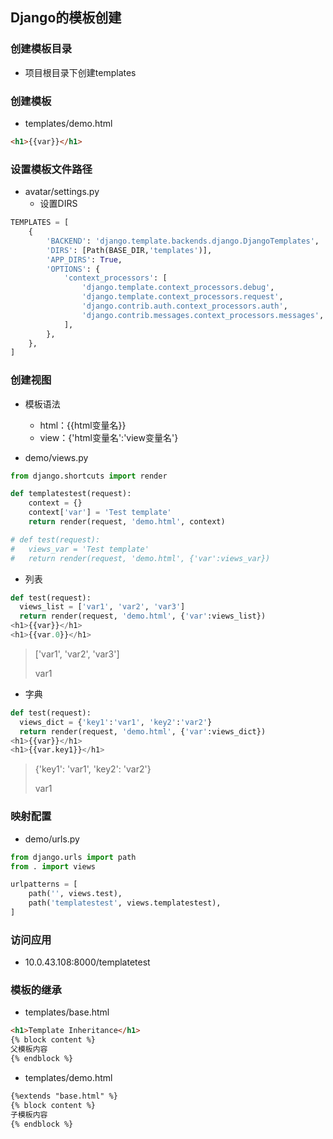 ## **Django的模板创建**

### 创建模板目录

- 项目根目录下创建templates

### 创建模板

- templates/demo.html

```html
<h1>{{var}}</h1>
```

### 设置模板文件路径

- avatar/settings.py
  - 设置DIRS

```python
TEMPLATES = [
    {
        'BACKEND': 'django.template.backends.django.DjangoTemplates',
        'DIRS': [Path(BASE_DIR,'templates')],
        'APP_DIRS': True,
        'OPTIONS': {
            'context_processors': [
                'django.template.context_processors.debug',
                'django.template.context_processors.request',
                'django.contrib.auth.context_processors.auth',
                'django.contrib.messages.context_processors.messages',
            ],
        },
    },
]
```

### 创建视图

- 模板语法
  - html：{{html变量名}}
  - view：{'html变量名':'view变量名'}

- demo/views.py

```python
from django.shortcuts import render

def templatestest(request):
    context = {}
    context['var'] = 'Test template'
    return render(request, 'demo.html', context)

# def test(request):
#   views_var = 'Test template'
#   return render(request, 'demo.html', {'var':views_var})
```

- 列表

```python
def test(request):
  views_list = ['var1', 'var2', 'var3']
  return render(request, 'demo.html', {'var':views_list})
<h1>{{var}}</h1>
<h1>{{var.0}}</h1>
```

> ['var1', 'var2', 'var3']
>
> var1

- 字典

```python
def test(request):
  views_dict = {'key1':'var1', 'key2':'var2'}
  return render(request, 'demo.html', {'var':views_dict})
<h1>{{var}}</h1>
<h1>{{var.key1}}</h1>
```

> {'key1': 'var1', 'key2': 'var2'}
>
> var1



### 映射配置

- demo/urls.py

```python
from django.urls import path
from . import views

urlpatterns = [
    path('', views.test),
    path('templatestest', views.templatestest),
]
```

### 访问应用

- 10.0.43.108:8000/templatetest

### 模板的继承

- templates/base.html

```html
<h1>Template Inheritance</h1>
{% block content %}
父模板内容
{% endblock %}
```

- templates/demo.html

```html
{%extends "base.html" %}
{% block content %}
子模板内容
{% endblock %}
```